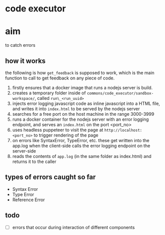 # code executor

# aim

to catch errors

## how it works

the following is how `get_feedback` is supposed to work, which is the main function to call to get feedback on any piece of code.

1. firstly ensures that a docker image that runs a nodejs server is build.
2. creates a temporary folder inside of `commons/code_executor/sandbox-workspace/`, called `run\_<run_uuid>`
3. injects error logging javascript code as inline javascript into a HTML file, and writes it into `index.html` to be served by the nodejs server
4. searches for a free port on the host machine in the range 3000-3999
5. runs a docker container for the nodejs server with an error logging endpoint, and serves an `index.html` on the port <port_no>
6. uses headless puppeteer to visit the page at `http://localhost:<port_no>` to trigger rendering of the page
7. on errors like SyntaxError, TypeError, etc. these get written into the app.log when the client-side calls the error logging endpoint on the server-side
8. reads the contents of `app.log` (in the same folder as index.html) and returns it to the caller

## types of errors caught so far

- Syntax Error
- Type Error
- Reference Error

## todo

- [ ] errors that occur during interaction of different components
